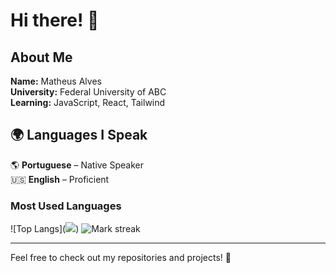 # Hi there! 👋

## About Me

**Name:** Matheus Alves  
**University:** Federal University of ABC  
**Learning:** JavaScript, React, Tailwind  

## 🌍 Languages I Speak

🌎 **Portuguese** – Native Speaker  
🇺🇸 **English** – Proficient  
### Most Used Languages

<div style="style="display: flex; align-items: center; gap: 20px;">
 ![Top Langs](<img src="https://github-readme-stats.vercel.app/api/top-langs/?username=Matheus2Alves&layout=compact&theme=radical"/>)

 <img  title="🔥 Get streak stats for your profile at git.io/streak-stats" alt="Mark streak" src="https://github-readme-streak-stats.herokuapp.com/?user=Matheus2Alves&theme=dark&hide_border=false" /> 
</div>


---

Feel free to check out my repositories and projects! 🚀
